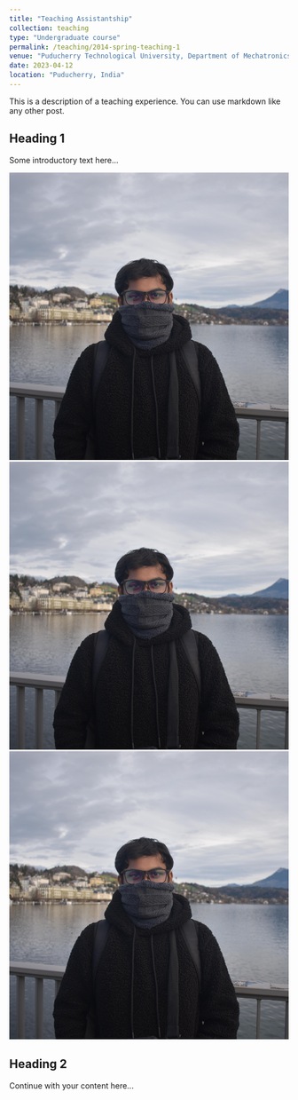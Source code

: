 ```yaml
---
title: "Teaching Assistantship"
collection: teaching
type: "Undergraduate course"
permalink: /teaching/2014-spring-teaching-1
venue: "Puducherry Technological University, Department of Mechatronics Engineering"
date: 2023-04-12
location: "Puducherry, India"
---
```


This is a description of a teaching experience. You can use markdown like any other post.

## Heading 1

Some introductory text here...

<div class="image-grid">
  <div class="grid-item">
    <img src="./images/profile.png" alt="Image 1 description">
  </div>
  <div class="grid-item">
    <img src="./images/profile.png" alt="Image 2 description">
  </div>
  <div class="grid-item">
    <img src="./images/profile.png" alt="Image 3 description">
  </div>
  <!-- Add more grid items as needed -->
</div>

## Heading 2

Continue with your content here...

